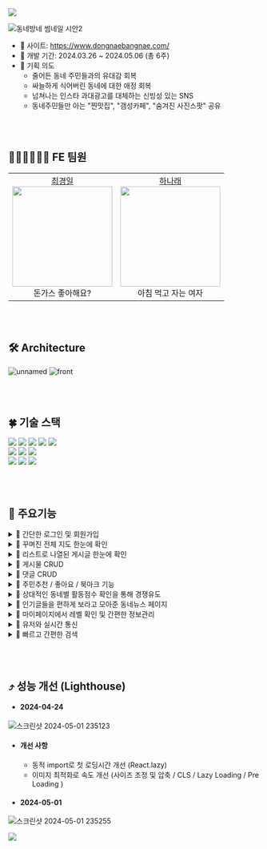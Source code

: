 <img src="https://capsule-render.vercel.app/api?type=waving&color=0:85daff,100:6799fe&height=180" />

![동네방네 썸네일 시안2](https://github.com/Nawabali-project/Nawabali-FE/assets/80045891/a0a3aa24-c2a2-46f9-872a-b66258c6d6ce)

* 🔗 사이트: https://www.dongnaebangnae.com/
* 📆 개발 기간: 2024.03.26 ~ 2024.05.06 (총 6주)
* 🌱 기획 의도
  * 줄어든 동네 주민들과의 유대감 회복
  * 싸늘하게 식어버린 동네에 대한 애정 회복
  * 넘쳐나는 인스타 과대광고를 대체하는 신빙성 있는 SNS
  * 동네주민들만 아는 "찐맛집", "갬성카페", "숨겨진 사진스팟" 공유


<br><br>
## 🧑🏻‍💻👩🏻‍💻 FE 팀원
<table>
  <tbody>
    <tr>
      <td align="center">
        <a href="https://github.com/inhachoi">최경일</a><br />
        <img src="https://scontent-ssn1-1.cdninstagram.com/v/t51.2885-15/387265705_688108082998779_5231387308078165349_n.jpg?stp=dst-jpg_s150x150&_nc_ht=scontent-ssn1-1.cdninstagram.com&_nc_cat=103&_nc_ohc=VqkETrfmL_EQ7kNvgEz6-fE&edm=AGXveE0BAAAA&ccb=7-5&oh=00_AfAokniF-Ao9PXx3EFNym1c8mseIwhiJYnrkuLYkRZ5aaA&oe=66382C92&_nc_sid=cf751b" width="200px;" alt=""/><br />
         돈가스 좋아해요? <br />
        </td>
      <td align="center">
        <a href="https://github.com/1roo">하나래</a><br />
        <img src="https://scontent-ssn1-1.cdninstagram.com/v/t51.12442-15/69368022_980938318926608_4714438118412745851_n.jpg?stp=c0.398.1024.1024a_dst-jpg_e35_s150x150&_nc_ht=scontent-ssn1-1.cdninstagram.com&_nc_cat=108&_nc_ohc=YjyM_2KJLjcQ7kNvgGYoJvc&edm=AGXveE0BAAAA&ccb=7-5&oh=00_AfANWQdR07IR3pkt-AVZfkHDuHN0o4KrN9koCeWCXOnnyw&oe=66343A24&_nc_sid=cf751b" width="200px;" alt=""/><br />
         아침 먹고 자는 여자 <br />
        </td>
    </tr>
  </tbody>
</table>


<br><br>
## 🛠 Architecture
![unnamed](https://github.com/Nawabali-project/Nawabali-FE/assets/80045891/6eba048d-a713-4574-82f6-25e68319b121)
![front](https://github.com/Nawabali-project/Nawabali-FE/assets/80045891/d47032a5-765c-4027-8d27-c96f0e5e20a3)



<br><br>
## 🍀 기술 스택
<div align='left'>
  <img src="https://img.shields.io/badge/html5-E34F26?style=for-the-badge&logo=html5&logoColor=white"> 
  <img src="https://img.shields.io/badge/css-1572B6?style=for-the-badge&logo=css3&logoColor=white"> 
  <img src="https://img.shields.io/badge/javascript-F7DF1E?style=for-the-badge&logo=javascript&logoColor=black"> 
  <img src="https://img.shields.io/badge/TypeScript-3178C6?style=for-the-badge&logo=typescript&logoColor=white">
  <img src="https://img.shields.io/badge/react-61DAFB?style=for-the-badge&logo=react&logoColor=black"> 
  <br>
  <img src="https://img.shields.io/badge/socket.io--client-007CE2?style=for-the-badge&logo=axios&logoColor=white">
  <img src="https://img.shields.io/badge/Axios-%23593d88.svg?style=for-the-badge&logoColor=000000">
  <img src="https://img.shields.io/badge/styled--components-DB7093?style=for-the-badge&logo=styled-components&logoColor=white">
  <br>
  <img src="https://img.shields.io/badge/GitHub%20Actions-232F3E?style=for-the-badge&logo=GitHubActions&logoColor=2088FF"/>
  <img src="https://img.shields.io/badge/github-181717?style=for-the-badge&logo=github&logoColor=white">
  <img src="https://img.shields.io/badge/git-F05032?style=for-the-badge&logo=git&logoColor=white">
  <br>
</div>

<br><br>
## 🔎 주요기능

<details>
<summary>🌟 간단한 로그인 및 회원가입</summary>
<br>

- 로컬 로그인 / 회원가입 (이메일 인증기능)
- 소셜 로그인 (kakao)

</details>

<details>
<summary>🌟 꾸며진 전체 지도 한눈에 확인</summary>
<br>

- 지도 API 연동 (kakao)
- 게시물 작성시 해당위치에 게시물이 놓아짐
- 지역 / 카테고리 별로 이동 및 분류 가능

</details>

<details>
<summary>🌟 리스트로 나열된 게시글 한눈에 확인</summary>
<br>

- 지역 / 카테고리 별로 분류 가능

</details>

<details>
<summary>🌟 게시물 CRUD</summary>
<br>

- 게시물 작성은 본인 동네에만 작성 가능

</details>

<details>
<summary>🌟 댓글 CRUD</summary>
<br>

- 댓글을 통해 사람들과 소통

</details>

<details>
<summary>🌟 주민추천 / 좋아요 / 북마크 기능</summary>
<br>

- 주민추천은 게시물이 작성된 동네의 주민만 클릭 가능
- 좋아요는 외부주민도 클릭 가능
- 북마크를 통해 맘에 드는 게시물 저장해두기

</details>

<details>
<summary>🌟 상대적인 동네별 활동점수 확인을 통해 경쟁유도</summary>
<br>

- 서울시 25개 구를 경계선으로 나누고 클릭시 점수를 쉽게 확인할 수 있게함
- '구'별 주민추천 수 + 게시물 수로 점수 측정
- 점수가 상대적으로 높은 지역일수록 색을 진하게 표시
- 해당 구에 가장 많은 게시물 카테고리가 사진으로 뜸

</details>

<details>
<summary>🌟 인기글들을 편하게 보라고 모아준 동네뉴스 페이지</summary>
<br>

- 자동 및 수동으로 동적으로 동작하는 화면으로 편하게 확인
- 지역별로 일주일간 사람들이 가장 많이 찾은 게시글들 확인
- 본인 지역의 인기 게시글 확인
- 다른 지역의 인기 게시글 확인
- 카테고리별로 인기많은 동네와 해당 게시글 확인

</details>

<details>
<summary>🌟 마이페이지에서 레벨 확인 및 간편한 정보관리</summary>
<br>

- 프로필 사진에 레벨에 따른 귀여운 모자 표시 (주민 / 토박이 / 터줏대감)
- 다양한 개인정보 수정 가능 (닉네임, 거주지역, 프로필 사진 ...)
- 내가 쓴 게시물과 북마크해둔 게시물 확인 가능

</details>

<details>
<summary>🌟 유저와 실시간 통신</summary>
<br>

- 1:1 실시간으로 익명의 유저와 소통

</details>

<details>
<summary>🌟 빠르고 간편한 검색</summary>
<br>

- 게시물 내용으로 빠른 검색 가능

</details>

  

<br><br>
## ⤴️ 성능 개선 (Lighthouse)

* #### 2024-04-24
![스크린샷 2024-05-01 235123](https://github.com/Nawabali-project/Nawabali-FE/assets/80045891/5f937f8d-3b2d-44ad-9be0-ec1b61fce0e9)

* #### 개선 사항
  * 동적 import로 첫 로딩시간 개선 (React.lazy)
  * 이미지 최적화로 속도 개선 (사이즈 조정 및 압축 / CLS / Lazy Loading / Pre Loading )

* #### 2024-05-01
![스크린샷 2024-05-01 235255](https://github.com/Nawabali-project/Nawabali-FE/assets/80045891/6086b80d-3303-4223-858f-c9256937e268)



<img src="https://capsule-render.vercel.app/api?type=waving&color=0:85daff,180:6799fe&height=100&section=footer" />
